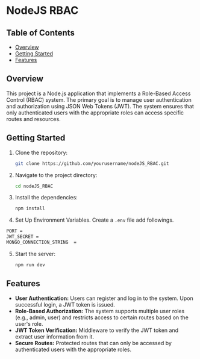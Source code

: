 # NodeJS RBAC

## Table of Contents

-   [Overview](#overview)
-   [Getting Started](#getting-started)
-   [Features](#features)

## Overview

This project is a Node.js application that implements a Role-Based Access Control (RBAC) system. The primary goal is to manage user authentication and authorization using JSON Web Tokens (JWT). The system ensures that only authenticated users with the appropriate roles can access specific routes and resources.

## Getting Started

1. Clone the repository:
    ```sh
    git clone https://github.com/yourusername/nodeJS_RBAC.git
    ```
2. Navigate to the project directory:
    ```sh
    cd nodeJS_RBAC
    ```
3. Install the dependencies:
    ```sh
    npm install
    ```
4. Set Up Environment Variables. Create a `.env` file add followings.

```sh
PORT =
JWT_SECRET =
MONGO_CONNECTION_STRING  =
```
5. Start the server:
    ```sh
    npm run dev
    ```

## Features

-   **User Authentication:** Users can register and log in to the system. Upon successful login, a JWT token is issued.
-   **Role-Based Authorization:** The system supports multiple user roles (e.g., admin, user) and restricts access to certain routes based on the user's role.
-   **JWT Token Verification:** Middleware to verify the JWT token and extract user information from it.
-   **Secure Routes:** Protected routes that can only be accessed by authenticated users with the appropriate roles.
